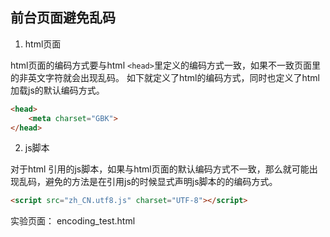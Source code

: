 ## 前台页面避免乱码

1. html页面 

html页面的编码方式要与html `<head>`里定义的编码方式一致，如果不一致页面里的非英文字符就会出现乱码。
如下就定义了html的编码方式，同时也定义了html加载js的默认编码方式。

```html
<head>
    <meta charset="GBK">
</head>
```

2. js脚本

对于html 引用的js脚本，如果与html页面的默认编码方式不一致，那么就可能出现乱码，避免的方法是在引用js的时候显式声明js脚本的的编码方式。

```html
<script src="zh_CN.utf8.js" charset="UTF-8"></script>
```

实验页面： encoding_test.html

